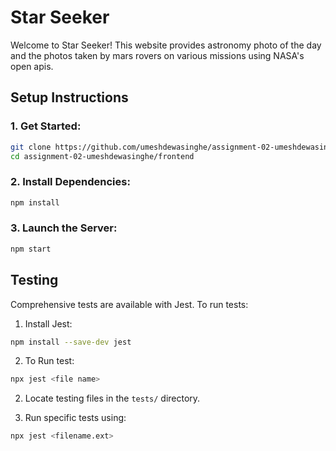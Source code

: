 # Star Seeker
Welcome to Star Seeker! This website provides astronomy photo of the day and the photos taken by mars rovers on various missions using NASA's open apis.

## Setup Instructions

### 1. Get Started:

```bash
git clone https://github.com/umeshdewasinghe/assignment-02-umeshdewasinghe.git 
cd assignment-02-umeshdewasinghe/frontend

```

### 2. Install Dependencies:

```bash
npm install
```

### 3. Launch the Server:

```bash
npm start
```


## Testing

Comprehensive tests are available with Jest. To run tests:

1. Install Jest:

```bash
npm install --save-dev jest
```

2. To Run test:

```bash
npx jest <file name>
```

2. Locate testing files in the `tests/` directory.

3. Run specific tests using:

```bash
npx jest <filename.ext>
```
